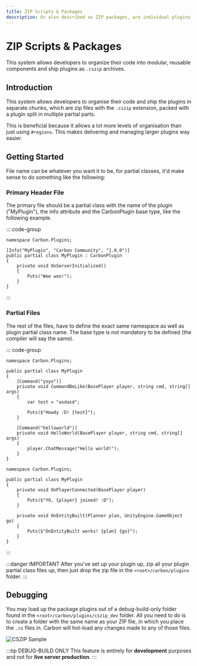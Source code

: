 ```yaml
---
title: ZIP Scripts & Packages
description: Or also described as ZIP packages, are individual plugins which are split in multiple different files under the same namespace and partial class name.
---
```


# ZIP Scripts & Packages

This system allows developers to organize their code into modular, reusable components and ship plugins as `.cszip`
archives.

## Introduction

This system allows developers to organise their code and ship the plugins in separate chunks, which are zip files with
the `.cszip` extension, packed with a plugin split in multiple partial parts.

This is beneficial because it allows a lot more levels of organisation than just using `#regions`. This makes
delivering and managing larger plugins way easier.

## Getting Started

File name can be whatever you want it to be, for partial classes, it'd make sense to do something like the following:

### Primary Header File

The primary file should be a partial class with the name of the plugin ("MyPlugin"), the info attribute and the
CarbonPlugin base type, like the following example.

::: code-group

```csharp:line-numbers [MyPlugin.Main.cs]
namespace Carbon.Plugins;

[Info("MyPlugin", "Carbon Community", "1.0.0")]
public partial class MyPlugin : CarbonPlugin
{
    private void OnServerInitialized()
    {
        Puts("Wee woo!");
    }
}
```

:::

### Partial Files

The rest of the files, have to define the exact same namespace as well as plugin partial class name. The base type is
not mandatory to be defined (the compiler will say the same).

::: code-group

```csharp:line-numbers [MyPlugin.Commands.cs]
namespace Carbon.Plugins;

public partial class MyPlugin
{
    [Command("yoyo")]
    private void CommandBeLike(BasePlayer player, string cmd, string[] args)
    {
        var test = "asdasd";

        Puts($"Howdy :D! {test}");
    }

    [Command("helloworld")]
    private void HelloWorld(BasePlayer player, string cmd, string[] args)
    {
        player.ChatMessage("Hello world!");
    }
}
```

```csharp:line-numbers [MyPlugin.Hooks.cs]
namespace Carbon.Plugins;

public partial class MyPlugin
{
    private void OnPlayerConnected(BasePlayer player)
    {
        Puts($"YO, {player} joined! :D");
    }

    private void OnEntityBuilt(Planner plan, UnityEngine.GameObject go)
    {
        Puts($"OnEntityBuilt works! {plan} {go}");
    }
}
```

:::

:::danger IMPORTANT
After you've set up your plugin up, zip all your plugin partial class files up, then just drop the zip file in the
`<root>/carbon/plugins` folder.
:::

## Debugging

You may load up the package plugins out of a debug-build-only folder found in the `<root>/carbon/plugins/cszip_dev`
folder. All you need to do is to create a folder with the same name as your ZIP file, in which you place the `.cs` files
in. Carbon will hot-load any changes made to any of those files.

![CSZIP Sample](/misc/cszip-sample.webp)

:::tip DEBUG-BUILD ONLY
This feature is entirely for **development** purposes and not for **live server production**.
:::
